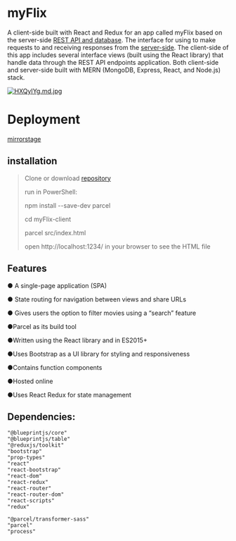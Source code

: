 # myFlix
A client-side built with React and Redux for an app called myFlix based on the server-side [REST API and database](https://github.com/kamilaut/movie_api).
The interface for using to make requests to and receiving responses from the [server-side](https://github.com/kamilaut/movie_api). The
client-side of this app includes several interface views (built using the React library) that handle data through the REST API endpoints
application. Both client-side and server-side built with MERN (MongoDB, Express, React, and Node.js) stack.

<a href="https://freeimage.host/i/HXQyIYg"><img src="https://iili.io/HXQyIYg.md.jpg" alt="HXQyIYg.md.jpg" border="0"></a>

# Deployment 
[mirrorstage](https://mirror-stage.netlify.app/)

## installation 
>Clone or download [repository](https://github.com/kamilaut/myFlix-client.git)
>
>run in PowerShell:
>
>npm install --save-dev parcel
>
>cd myFlix-client 
>
>parcel src/index.html
>
>open http://localhost:1234/ in your browser to see the HTML file 

## Features 
<p>● A single-page application (SPA)</p>
<p>● State routing for navigation between views and share URLs</p>
<p>● Gives users the option to filter movies using a “search” feature</p>
<p>●Parcel as its build tool</p>
<p>●Written using the React library and in ES2015+</p>
<p>●Uses Bootstrap as a UI library for styling and responsiveness</p>
<p>●Contains function components</p>
<p>●Hosted online</p>
<p>●Uses React Redux for state management </p>


## Dependencies:
    "@blueprintjs/core" 
    "@blueprintjs/table" 
    "@reduxjs/toolkit" 
    "bootstrap" 
    "prop-types" 
    "react" 
    "react-bootstrap" 
    "react-dom" 
    "react-redux" 
    "react-router" 
    "react-router-dom" 
    "react-scripts" 
    "redux" 

    "@parcel/transformer-sass" 
    "parcel" 
    "process" 
    
    
